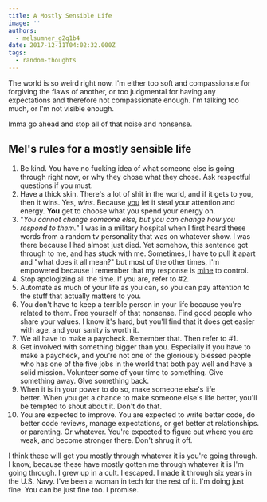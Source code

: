 ```yaml
---
title: A Mostly Sensible Life
image: ''
authors:
  - melsumner_g2q1b4
date: 2017-12-11T04:02:32.000Z
tags:
  - random-thoughts
---
```

The world is so weird right now. I'm either too soft and compassionate for forgiving the flaws of another, or too judgmental for having any expectations and therefore not compassionate enough. I'm talking too much, or I'm not visible enough.

Imma go ahead and stop all of that noise and nonsense.
<h2>Mel's rules for a mostly sensible life</h2>
<ol>
 	<li>Be kind. You have no fucking idea of what someone else is going through right now, or why they chose what they chose. Ask respectful questions if you must.</li>
 	<li>Have a thick skin. There's a lot of shit in the world, and if it gets to you, then it wins. Yes, <em>wins</em>. Because <span style="text-decoration: underline;">you</span> let it steal your attention and energy. <strong>You</strong> get to choose what you spend your energy on.</li>
 	<li>"<em>You cannot change someone else, but you can change how you respond to them.</em>" I was in a military hospital when I first heard these words from a random tv personality that was on whatever show. I was there because I had almost just died. Yet somehow, this sentence got through to me, and has stuck with me. Sometimes, I have to pull it apart and "what does it all mean?" but most of the other times, I'm empowered because I remember that my response is <span style="text-decoration: underline;">mine</span> to control.</li>
 	<li>Stop apologizing all the time. If you are, refer to #2.</li>
 	<li>Automate as much of your life as you can, so you can pay attention to the stuff that actually matters to you.</li>
 	<li>You don't have to keep a terrible person in your life because you're related to them. Free yourself of that nonsense. Find good people who share your values. I know it's hard, but you'll find that it does get easier with age, and your sanity is worth it.</li>
 	<li>We all have to make a paycheck. Remember that. Then refer to #1.</li>
 	<li>Get involved with something bigger than you. Especially if you have to make a paycheck, and you're not one of the gloriously blessed people who has one of the five jobs in the world that both pay well and have a solid mission. Volunteer some of your time to something. Give something away. Give something back.</li>
 	<li>When it is in your power to do so, make someone else's life better. When you get a chance to make someone else's life better, you'll be tempted to shout about it. Don't do that.</li>
 	<li>You are expected to improve. You are expected to write better code, do better code reviews, manage expectations, or get better at relationships. or parenting. Or whatever. You're expected to figure out where you are weak, and become stronger there. Don't shrug it off.</li>
</ol>
I think these will get you mostly through whatever it is you're going through. I know, because these have mostly gotten me through whatever it is I'm going through. I grew up in a cult. I escaped. I made it through six years in the U.S. Navy. I've been a woman in tech for the rest of it. I'm doing just fine. You can be just fine too. I promise.